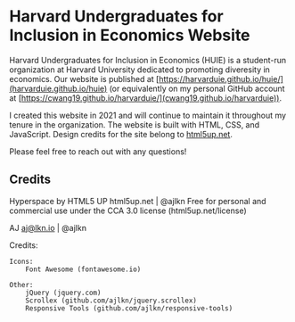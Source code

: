 # Harvard Undergraduates for Inclusion in Economics Website
Harvard Undergraduates for Inclusion in Economics (HUIE) is a student-run organization at Harvard University dedicated to promoting diveresity in economics. Our website is published at [https://harvarduie.github.io/huie/](harvarduie.github.io/huie) (or equivalently on my personal GitHub account at [https://cwang19.github.io/harvarduie/](cwang19.github.io/harvarduie)). 

I created this website in 2021 and will continue to maintain it throughout my tenure in the organization. The website is built with HTML, CSS, and JavaScript. Design credits for the site belong to [html5up.net](html5up.net). 

Please feel free to reach out with any questions!

## Credits
Hyperspace by HTML5 UP
html5up.net | @ajlkn
Free for personal and commercial use under the CCA 3.0 license (html5up.net/license)

AJ
aj@lkn.io | @ajlkn


Credits:

	Icons:
		Font Awesome (fontawesome.io)

	Other:
		jQuery (jquery.com)
		Scrollex (github.com/ajlkn/jquery.scrollex)
		Responsive Tools (github.com/ajlkn/responsive-tools)
